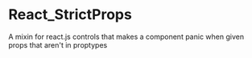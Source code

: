 React_StrictProps
=================

A mixin for react.js controls that makes a component panic when given props that aren't in proptypes
